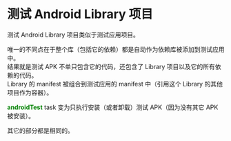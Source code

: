 # 测试 Android Library 项目

测试 Android Library 项目类似于测试应用项目。

唯一的不同点在于整个库（包括它的依赖）都是自动作为依赖库被添加到测试应用中。  
结果就是测试 APK 不单只包含它的代码，还包含了 Library 项目以及它的所有依赖的代码。  
Library 的 manifest 被组合到测试应用的 manifest 中（引用这个 Library 的其他项目作为容器）。

**<font color='green'>androidTest</font>** task 变为只执行安装（或者卸载）测试 APK（因为没有其它 APK 被安装）。

其它的部分都是相同的。
